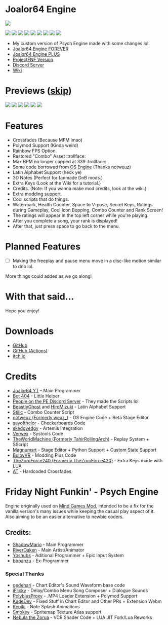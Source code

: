 # Joalor64 Engine
![](https://github.com/Joalor64GH/Joalor64-Engine/blob/main/art/logos/j64elogo.png?raw=true)

![](https://img.shields.io/github/v/release/Joalor64GH/Joalor64-Engine?color=0000ff&label=version&style=flat-square)
![](https://img.shields.io/github/commits-since/Joalor64GH/Joalor64-Engine/v1.4.0?color=0&style=flat-square)
![](https://img.shields.io/github/downloads/Joalor64GH/Joalor64-Engine/total?color=FF00C8&style=flat-square)
![](https://img.shields.io/github/repo-size/Joalor64GH/Joalor64-Engine?color=AE00FF&style=flat-square)
![](https://img.shields.io/badge/subscribe%20to-joalor64%20yt-FF0000?style=flat-square)
![](https://img.shields.io/badge/balls-in%20yo%20jaws-FF0088?style=flat-square)
![](https://img.shields.io/discord/988897056292733049?color=7289DA&label=discord&style=flat-square)
![](https://img.shields.io/github/stars/Joalor64GH/Joalor64-Engine?color=FFF200&label=stargazers&style=flat-square)
![](https://img.shields.io/github/forks/Joalor64GH/Joalor64-Engine?color=6200FF&style=flat-square)
* My custom version of Psych Engine made with some changes lol.
* [Joalor64 Engine FOREVER](https://github.com/Joalor64GH/Joalor64-Engine-FOREVER)
* [Joalor64 Engine PLUS](https://github.com/Joalor64GH/Joalor64-Engine-PLUS)
* [ProjectFNF Version](https://github.com/Joalor64GH/Joalor64-Engine-PFNF)
* [Discord Server](https://discord.gg/GnXqAVMFbA)
* [Wiki](https://github.com/Joalor64GH/Joalor64-Engine/wiki)

# Previews ([skip](https://github.com/Joalor64GH/Joalor64-Engine#features))
![](https://github.com/Joalor64GH/Joalor64-Engine/blob/main/docs/img/screenshots/title.png?raw=true)
![](https://github.com/Joalor64GH/Joalor64-Engine/blob/main/docs/img/screenshots/freeplay.png?raw=true)
![](https://github.com/Joalor64GH/Joalor64-Engine/blob/main/docs/img/screenshots/highgameplay.png?raw=true)
![](https://github.com/Joalor64GH/Joalor64-Engine/blob/main/docs/img/screenshots/rosesgameplay.png?raw=true)
![](https://github.com/Joalor64GH/Joalor64-Engine/blob/main/docs/img/screenshots/stageditor.png?raw=true)
![](https://github.com/Joalor64GH/Joalor64-Engine/blob/main/docs/img/screenshots/credits.png?raw=true)

# Features
* Crossfades (Because MFM lmao)
* Polymod Support (Kinda weird)
* Rainbow FPS Option.
* Restored "Combo" Asset :trollface:
* Max BPM no longer capped at 339 :trollface:
* Some code borrowed from [OS Engine](https://github.com/weuz-github/FNF-OSEngine) (Thanks notweuz)
* Latin Alphabet Support (heck ye)
* 3D Notes (Perfect for fanmade DnB mods.)
* Extra Keys (Look at the Wiki for a tutorial.)
* Credits. (Note: If you wanna make mod credits, look at the wiki.)
* Extra modding support.
* Cool scripts that do things.
* Watermark, Health Counter, Space to V-pose, Secret Keys, Ratings during Gameplay, Cool Icon Bopping, Combo Counter and Rank Screen!
* The ratings will appear in the top left corner while you're playing.
* After you complete a song, your rank is displayed!
* After that, just press space to go back to the menu.

# Planned Features
* [ ] Making the freeplay and pause menu move in a disc-like motion similar to dnb lol.

More things could added as we go along!

# With that said...
Hope you enjoy!

# Downloads
* [GitHub](https://github.com/Joalor64GH/Joalor64-Engine/tags)
* [GitHub (Actions)](https://github.com/Joalor64GH/Joalor64-Engine/actions)
* [itch.io](https://joalor64.itch.io/joalor64-engine)

# Credits
* [Joalor64 YT](https://www.youtube.com/channel/UC4tRMRL_iAHX5n1qQpHibfg/featured) - Main Programmer
* [Bot 404](https://www.youtube.com/channel/UC9ntkZ4Nz3AVKrAnderJnOg) - Little Helper
* [People on the PE Discord Server](https://discord.gg/2ka77eMXDv) - They made the Scripts lol
* [BeastlyGhost](https://github.com/BeastlyGhost) and [HiroMizuki](https://github.com/HiroMizuki) - Latin Alphabet Support
* [Stilic](https://github.com/Stilic) - Combo Counter Script
* [notweuz (Formerly weuz_)](https://github.com/notweuz) - OS Engine Code + Beta Stage Editor
* [sayofthelor](https://twitter.com/sayofthelor) - Checkerboards Code
* [skedgyedgy](https://github.com/skedgyedgy) - Artemis Integration
* [Verwex](https://twitter.com/ShiftVer) - Systools Code
* [TheWorldMachine (Formerly TahirRollingArch)](https://github.com/TheWorldMachine) - Replay System + SScript
* [Magnumsrt](https://github.com/Magnumsrt) - Stage Editor + Python Support + Custom State Support
* [BulbyVR](https://harlessben321.itch.io/) - Modding Plus Code
* [TheZoroForce240 (Formerly TheZoroForce420)](https://gamebanana.com/members/1708748) - Extra Keys made with LUA
* [AT](https://github.com/UmbratheUmbreon) - Hardcoded Crossfades

# Friday Night Funkin' - Psych Engine
Engine originally used on [Mind Games Mod](https://gamebanana.com/mods/301107), intended to be a fix for the vanilla version's many issues while keeping the casual play aspect of it. Also aiming to be an easier alternative to newbie coders.

## Credits:
* [ShadowMario](https://github.com/ShadowMario) - Main Programmer
* [RiverOaken](https://twitter.com/RiverOaken) - Main Artist/Animator
* [Yoshubs](https://github.com/Yoshubs) - Aditional Programmer + Epic Input System
* [bbpanzu](https://twitter.com/bbpanzu) - Ex-Programmer

### Special Thanks
* [gedehari](https://github.com/gedehari) - Chart Editor's Sound Waveform base code
* [iFlicky](https://twitter.com/flicky_i) - Delay/Combo Menu Song Composer + Dialogue Sounds
* [PolybiusProxy](https://github.com/polybiusproxy) - .MP4 Loader Extension + Polymod Support
* [KadeDev](https://github.com/KadeDev) - Fixed Stuff in Chart Editor and Other PRs + Extension Webm
* [Keoiki](https://twitter.com/Keoiki_) - Note Splash Animations
* [Smokey](https://twitter.com/Smokey_5_) - Spritemap Texture Atlas support
* [Nebula the Zorua](https://twitter.com/nebula_zorua) - VCR Shader Code + LUA JIT Fork/Lua Reworks
